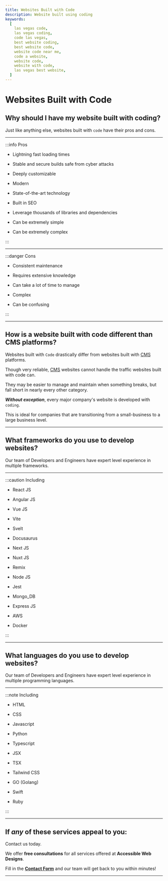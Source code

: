 ```yaml
---
title: Websites Built with Code
description: Website built using coding
keywords:
  [
    las vegas code,
    las vegas coding,
    code las vegas,
    best website coding,
    best website code,
    website code near me,
    code a website,
    website code,
    website with code,
    las vegas best website,
  ]
---
```


# Websites Built with Code

## Why should I have my website built with coding?

Just like anything else, websites built with `code` have their pros and cons.

---

:::info Pros

- Lightning fast loading times

- Stable and secure builds safe from cyber attacks

- Deeply customizable

- Modern

- State-of-the-art technology

- Built in SEO

- Leverage thousands of libraries and dependencies

- Can be extremely simple

- Can be extremely complex

:::

---

:::danger Cons

- Consistent maintenance

- Requires extensive knowledge

- Can take a lot of time to manage

- Complex

- Can be confusing

:::

---

## How is a website built with code different than CMS platforms?

Websites built with `Code` drastically differ from websites built with [CMS](/docs/cms-build/) platforms.

Though very reliable, [CMS](/docs/cms-build/) websites cannot handle the traffic websites built with code can.

They may be easier to manage and maintain when something breaks, but fall short in nearly every other category.

_**Without exception**_, every major company's website is developed with `coding`.

This is ideal for companies that are transitioning from a small-business to a large business level.

---

## What frameworks do you use to develop websites?

Our team of Developers and Engineers have expert level experience in multiple frameworks.

---

:::caution Including

- React JS

- Angular JS

- Vue JS

- Vite

- Svelt

- Docusaurus

- Next JS

- Nuxt JS

- Remix

- Node JS

- Jest

- Mongo_DB

- Express JS

- AWS

- Docker

:::

---

## What languages do you use to develop websites?

Our team of Developers and Engineers have expert level experience in multiple programming languages.

---

:::note Including

- HTML

- CSS

- Javascript

- Python

- Typescript

- JSX

- TSX

- Tailwind CSS

- GO (Golang)

- Swift

- Ruby

:::

---

## If _any_ of these services appeal to you:

Contact us today.

We offer **free consultations** for all services offered at **Accessible Web Designs**.

Fill in the **[Contact Form](/contact)** and our team will get back to you within minutes!

---
